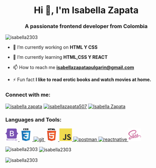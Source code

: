 <img src="https://c.tenor.com/y2JXkY1pXkwAAAAM/cat-computer.gif" alt="">

<h1 align="center">Hi 👋, I'm Isabella Zapata</h1>
<h3 align="center">A passionate frontend developer from Colombia</h3>

<p align="left"> <img src="https://komarev.com/ghpvc/?username=isabella2303&label=Profile%20views&color=0e75b6&style=flat" alt="isabella2303" /> </p>

- 🔭 I’m currently working on **HTML Y CSS**

- 🌱 I’m currently learning **HTML,CSS Y REACT**

- 📫 How to reach me **isabellazapatapulgarin@gmail.com**

- ⚡ Fun fact **I like to read erotic books and watch movies at home.**

<h3 align="left">Connect with me:</h3>
<p align="left">
<a href="https://fb.com/isabella zapata" target="blank"><img align="center" src="https://raw.githubusercontent.com/rahuldkjain/github-profile-readme-generator/master/src/images/icons/Social/facebook.svg" alt="isabella zapata" height="30" width="40" /></a>
<a href="https://instagram.com/isabellazapata507" target="blank"><img align="center" src="https://raw.githubusercontent.com/rahuldkjain/github-profile-readme-generator/master/src/images/icons/Social/instagram.svg" alt="isabellazapata507" height="30" width="40" /></a>
<a href="https://discord.gg/Isabella Zapata" target="blank"><img align="center" src="https://raw.githubusercontent.com/rahuldkjain/github-profile-readme-generator/master/src/images/icons/Social/discord.svg" alt="Isabella Zapata" height="30" width="40" /></a>
</p>

<h3 align="left">Languages and Tools:</h3>
<p align="left"> <a href="https://getbootstrap.com" target="_blank" rel="noreferrer"> <img src="https://raw.githubusercontent.com/devicons/devicon/master/icons/bootstrap/bootstrap-plain-wordmark.svg" alt="bootstrap" width="40" height="40"/> </a> <a href="https://www.w3schools.com/css/" target="_blank" rel="noreferrer"> <img src="https://raw.githubusercontent.com/devicons/devicon/master/icons/css3/css3-original-wordmark.svg" alt="css3" width="40" height="40"/> </a> <a href="https://git-scm.com/" target="_blank" rel="noreferrer"> <img src="https://www.vectorlogo.zone/logos/git-scm/git-scm-icon.svg" alt="git" width="40" height="40"/> </a> <a href="https://www.w3.org/html/" target="_blank" rel="noreferrer"> <img src="https://raw.githubusercontent.com/devicons/devicon/master/icons/html5/html5-original-wordmark.svg" alt="html5" width="40" height="40"/> </a> <a href="https://developer.mozilla.org/en-US/docs/Web/JavaScript" target="_blank" rel="noreferrer"> <img src="https://raw.githubusercontent.com/devicons/devicon/master/icons/javascript/javascript-original.svg" alt="javascript" width="40" height="40"/> </a> <a href="https://postman.com" target="_blank" rel="noreferrer"> <img src="https://www.vectorlogo.zone/logos/getpostman/getpostman-icon.svg" alt="postman" width="40" height="40"/> </a> <a href="https://reactnative.dev/" target="_blank" rel="noreferrer"> <img src="https://reactnative.dev/img/header_logo.svg" alt="reactnative" width="40" height="40"/> </a> <a href="https://sass-lang.com" target="_blank" rel="noreferrer"> <img src="https://raw.githubusercontent.com/devicons/devicon/master/icons/sass/sass-original.svg" alt="sass" width="40" height="40"/> </a> </p>

<p><img align="left" src="https://github-readme-stats.vercel.app/api/top-langs?username=isabella2303&show_icons=true&locale=en&layout=compact" alt="isabella2303" /></p>

<p>&nbsp;<img align="center" src="https://github-readme-stats.vercel.app/api?username=isabella2303&show_icons=true&locale=en" alt="isabella2303" /></p>

<p><img align="center" src="https://github-readme-streak-stats.herokuapp.com/?user=isabella2303&" alt="isabella2303" /></p>
